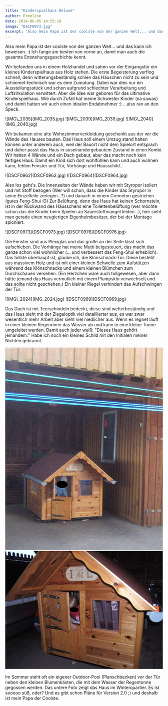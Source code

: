 ```yaml
---
title: "Kinderspielhaus Deluxe"
author: Ermeline
date: 2014-06-05 14:55:18
image: "DSCF0973.jpg"
excerpt: "Also mein Papa ist der coolste von der ganzen Welt... und das kann ich beweisen :)"
---
```


Also mein Papa ist der coolste von der ganzen Welt... und das kann ich beweisen. :) Ich fange am besten von vorne an, damit man auch die gesamte Entstehungsgeschichte kennt. 

Wir befanden uns in einem Holzhandel und sahen vor der Eingangstür ein kleines Kinderspielhaus aus Holz stehen. Die erste Begeisterung verflog schnell, denn witterungsbeständig schien das Häuschen nicht zu sein und schimmel-technisch war es eine Zumutung. Dabei war dies nur ein Ausstellungsstück und schon aufgrund schlechter Verarbeitung und Luftzirkulation verwittert. Aber die Idee war geboren für das ultimative Kinderspielhaus. Wie durch Zufall hat meine Schwester Kinder (na sowas) und damit hatten wir auch einen idealen Endabnehmer :) ...also ran an den Speck.

<div class="slideshow_landscape">
![IMG\_2035](IMG_2035.jpg)
![IMG\_2039](IMG_2039.jpg)
![IMG\_2040](IMG_2040.jpg)
</div>


Wir bekamen eine alte Wohnzimmerverkleidung geschenkt aus der wir die Wände des Hauses bauten. Das Haus soll einem Umzug stand halten können unter anderem auch, weil der Bauort nicht dem Spielort entsprach und daher passt das Haus in auseinandergebautem Zustand in einen Kombi. Wir hatten 4 Wände und ein Dach gebaut, aber das macht noch kein fertiges Haus. Damit ein Kind sich dort wohlfühlen kann und auch wohnen kann, fehlen Fenster und Tür, Vorhänge und Hausschild...

<div class="slideshow_landscape">
![DSCF0962](DSCF0962.jpg)
![DSCF0964](DSCF0964.jpg)
</div>


Also los geht's. Die Innenseiten der Wände haben wir mit Styropor isoliert und mit Stoff bezogen (Wer will schon, dass die Kinder das Styropor in seine Einzelteile zerlegen...?) und danach in einem Cremeton gestrichen (gutes Feng-Shui :D) Zur Belüftung, denn das Haus hat keinen Schornstein, ist in der Rückwand des Häusschens eine Toilettenbelüftung (wer möchte schon das die Kinder beim Spielen an Sauerstoffmangel leiden...), hier sieht man gerade einen neugierigen Eigenheimbesitzer, der bei der Montage spioniert.

<div class="slideshow_portrait">
![DSCF0973](DSCF0973.jpg)
![DSCF0976](DSCF0976.jpg)
</div>


Die Fenster sind aus Plexiglas und das große an der Seite lässt sich aufschieben. Die Vorhänge hat meine Mutti beigesteuert, das macht das ganze schon viel wohnlicher (... und verbessert das Feng-Shui erheblich). Das tollste überhaupt ist, glaube ich, die Klönschnack-Tür. Diese besteht aus massivem Holz und ist mit einer kleinen Schwelle zum Aufstützen während des Klönschnacks und einem kleinen Blümchen zum Durchschauen versehen. (Ein Herzchen wäre auch tollgewesen, aber dann hätte jemand das Haus vermutlich mit einem Plumpsklo verwechselt und das sollte nicht geschehen.) Ein kleiner Riegel verhindert das Aufschwingen der Tür.

<div class="slideshow_landscape">
![IMG\_2024](IMG_2024.jpg)
![DSCF0969](DSCF0969.jpg)
</div>


Das Dach ist mit Teerschindeln bedeckt, diese sind wetterbeständig und das Haus sieht mit der Ziegeloptik viel detaillierter aus, es war zwar wesentlich mehr Arbeit aber sieht viel niedlicher aus. Wenn es regnet läuft in einer kleinen Regenrinne das Wasser ab und kann in eine kleine Tonne umgeleitet werden. Damit auch jeder weiß: "Dieses Haus gehört jemandem:" Habe ich noch ein kleines Schild mit den Initialen meiner Nichten gebrannt.

![DSCF0990](DSCF0990.jpg)
![DSCF0971](DSCF0971.jpg)


Im Sommer steht oft ein eigener Outdoor-Pool (Planschbecken) vor der Tür neben den kleinen Blumenkästen, die mit dem Wasser der Regentonne gegossen werden. Das untere Foto zeigt das Haus im Winterquartier. Es ist sooooo süß, oder? Und es gibt schon Pläne für Version 2.0 ;) und deshalb ist mein Papa der Coolste.
